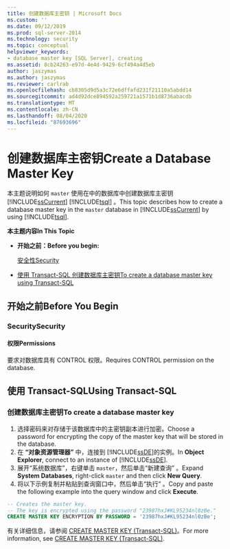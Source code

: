```yaml
---
title: 创建数据库主密钥 | Microsoft Docs
ms.custom: ''
ms.date: 09/12/2019
ms.prod: sql-server-2014
ms.technology: security
ms.topic: conceptual
helpviewer_keywords:
- database master key [SQL Server], creating
ms.assetid: 8cb24263-e97d-4e4d-9429-6cf494a4d5eb
author: jaszymas
ms.author: jaszymas
ms.reviewer: carlrab
ms.openlocfilehash: cb8305d9d5a3c72e6dffafd231f21110a5abdd14
ms.sourcegitcommit: ad4d92dce894592a259721a1571b1d8736abacdb
ms.translationtype: MT
ms.contentlocale: zh-CN
ms.lasthandoff: 08/04/2020
ms.locfileid: "87693696"
---
```

# <a name="create-a-database-master-key"></a><span data-ttu-id="11f31-102">创建数据库主密钥</span><span class="sxs-lookup"><span data-stu-id="11f31-102">Create a Database Master Key</span></span>

<span data-ttu-id="11f31-103">本主题说明如何 `master` 使用在中的数据库中创建数据库主密钥 [!INCLUDE[ssCurrent](../../../includes/sscurrent-md.md)] [!INCLUDE[tsql](../../../includes/tsql-md.md)] 。</span><span class="sxs-lookup"><span data-stu-id="11f31-103">This topic describes how to create a database master key in the `master` database in [!INCLUDE[ssCurrent](../../../includes/sscurrent-md.md)] by using [!INCLUDE[tsql](../../../includes/tsql-md.md)].</span></span>

<span data-ttu-id="11f31-104">**本主题内容**</span><span class="sxs-lookup"><span data-stu-id="11f31-104">**In This Topic**</span></span>

- <span data-ttu-id="11f31-105">**开始之前：**</span><span class="sxs-lookup"><span data-stu-id="11f31-105">**Before you begin:**</span></span>

  [<span data-ttu-id="11f31-106">安全性</span><span class="sxs-lookup"><span data-stu-id="11f31-106">Security</span></span>](#Security)

- [<span data-ttu-id="11f31-107">使用 Transact-SQL 创建数据库主密钥</span><span class="sxs-lookup"><span data-stu-id="11f31-107">To create a database master key using Transact-SQL</span></span>](#TsqlProcedure)

## <a name="before-you-begin"></a><a name="BeforeYouBegin"></a> <span data-ttu-id="11f31-108">开始之前</span><span class="sxs-lookup"><span data-stu-id="11f31-108">Before You Begin</span></span>

### <a name="security"></a><a name="Security"></a> <span data-ttu-id="11f31-109">Security</span><span class="sxs-lookup"><span data-stu-id="11f31-109">Security</span></span>

#### <a name="permissions"></a><a name="Permissions"></a> <span data-ttu-id="11f31-110">权限</span><span class="sxs-lookup"><span data-stu-id="11f31-110">Permissions</span></span>

<span data-ttu-id="11f31-111">要求对数据库具有 CONTROL 权限。</span><span class="sxs-lookup"><span data-stu-id="11f31-111">Requires CONTROL permission on the database.</span></span>

## <a name="using-transact-sql"></a><a name="TsqlProcedure"></a> <span data-ttu-id="11f31-112">使用 Transact-SQL</span><span class="sxs-lookup"><span data-stu-id="11f31-112">Using Transact-SQL</span></span>

### <a name="to-create-a-database-master-key"></a><span data-ttu-id="11f31-113">创建数据库主密钥</span><span class="sxs-lookup"><span data-stu-id="11f31-113">To create a database master key</span></span>

1. <span data-ttu-id="11f31-114">选择密码来对存储于该数据库中的主密钥副本进行加密。</span><span class="sxs-lookup"><span data-stu-id="11f31-114">Choose a password for encrypting the copy of the master key that will be stored in the database.</span></span>
2. <span data-ttu-id="11f31-115">在 **“对象资源管理器”** 中，连接到 [!INCLUDE[ssDE](../../../includes/ssde-md.md)]的实例。</span><span class="sxs-lookup"><span data-stu-id="11f31-115">In **Object Explorer**, connect to an instance of [!INCLUDE[ssDE](../../../includes/ssde-md.md)].</span></span>
3. <span data-ttu-id="11f31-116">展开“系统数据库”，右键单击 `master`，然后单击“新建查询” 。</span><span class="sxs-lookup"><span data-stu-id="11f31-116">Expand **System Databases**, right-click `master` and then click **New Query**.</span></span>
4. <span data-ttu-id="11f31-117">将以下示例复制并粘贴到查询窗口中，然后单击“执行” 。</span><span class="sxs-lookup"><span data-stu-id="11f31-117">Copy and paste the following example into the query window and click **Execute**.</span></span>

  ```sql
  -- Creates the master key.
  -- The key is encrypted using the password "23987hxJ#KL95234nl0zBe."
  CREATE MASTER KEY ENCRYPTION BY PASSWORD = '23987hxJ#KL95234nl0zBe';
```

<span data-ttu-id="11f31-118">有关详细信息，请参阅 [CREATE MASTER KEY (Transact-SQL)](/sql/t-sql/statements/create-master-key-transact-sql)。</span><span class="sxs-lookup"><span data-stu-id="11f31-118">For more information, see [CREATE MASTER KEY &#40;Transact-SQL&#41;](/sql/t-sql/statements/create-master-key-transact-sql).</span></span>

